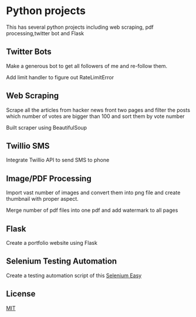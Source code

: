 # Python projects

This has several python projects including web scraping, pdf processing,twitter bot and Flask

## Twitter Bots

Make a generous bot to get all followers of me and re-follow them.

Add limit handler to figure out RateLimitError

## Web Scraping

Scrape all the articles from hacker news front two pages and filter the posts which number of votes are bigger than 100 and sort them by vote number

Built scraper using BeautifulSoup

## Twillio SMS
Integrate Twillio API to send SMS to phone

## Image/PDF Processing
Import vast number of images and convert them into png file and create thumbnail with proper aspect.

Merge number of pdf files into one pdf and add watermark to all pages

## Flask
Create a portfolio website using Flask

## Selenium Testing Automation
Create a testing automation script of this [Selenium Easy](https://www.seleniumeasy.com/test/basic-first-form-demo.html)

## License
[MIT](https://choosealicense.com/licenses/mit/)